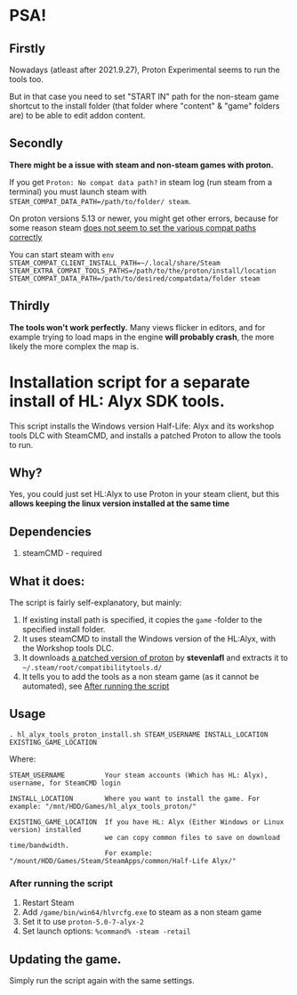# PSA!

## Firstly

Nowadays (atleast after 2021.9.27), Proton Experimental seems to run the tools too.

But in that case you need to set "START IN" path for the non-steam game shortcut to the install folder (that folder where "content" & "game" folders are) to be able to edit addon content.

## Secondly

**There might be a issue with steam and non-steam games with proton.**

If you get `Proton: No compat data path?` in steam log (run steam from a terminal) you must launch steam with `STEAM_COMPAT_DATA_PATH=/path/to/folder/ steam`.

On proton versions 5.13 or newer, you might get other errors, because for some reason steam [does not seem to set the various compat paths correctly](https://github.com/ValveSoftware/steam-runtime/issues/467)

You can start steam with `env STEAM_COMPAT_CLIENT_INSTALL_PATH=~/.local/share/Steam STEAM_EXTRA_COMPAT_TOOLS_PATHS=/path/to/the/proton/install/location STEAM_COMPAT_DATA_PATH=/path/to/desired/compatdata/folder steam`

## Thirdly

**The tools won't work perfectly.** Many views flicker in editors, and for example trying to load maps in the engine **will probably crash**, the more likely the more complex the map is.

# Installation script for a separate install of HL: Alyx SDK tools.

This script installs the Windows version Half-Life: Alyx and its workshop tools DLC with SteamCMD, and installs a patched Proton to allow the tools to run.

## Why?

Yes, you could just set HL:Alyx to use Proton in your steam client, but this **allows keeping the linux version installed at the same time**

## Dependencies

1. steamCMD - required

## What it does:

The script is fairly self-explanatory, but mainly:

1. If existing install path is specified, it copies the `game` -folder to the specified install folder.
2. It uses steamCMD to install the Windows version of the HL:Alyx, with the Workshop tools DLC.
3. It downloads [a patched version of proton](https://github.com/stevenlafl/Proton/releases/tag/proton-5.0-7-alyx-2) by **stevenlafl** and extracts it to `~/.steam/root/compatibilitytools.d/`
4. It tells you to add the tools as a non steam game (as it cannot be automated), see [After running the script](#after-running-the-script)

## Usage

`. hl_alyx_tools_proton_install.sh STEAM_USERNAME INSTALL_LOCATION EXISTING_GAME_LOCATION`

Where:

```
STEAM_USERNAME          Your steam accounts (Which has HL: Alyx), username, for SteamCMD login

INSTALL_LOCATION        Where you want to install the game. For example: "/mnt/HDD/Games/hl_alyx_tools_proton/"

EXISTING_GAME_LOCATION  If you have HL: Alyx (Either Windows or Linux version) installed
                        we can copy common files to save on download time/bandwidth.
                        For example: "/mount/HDD/Games/Steam/SteamApps/common/Half-Life Alyx/"
```

### After running the script

1. Restart Steam
2. Add `/game/bin/win64/hlvrcfg.exe` to steam as a non steam game
3. Set it to use `proton-5.0-7-alyx-2`
4. Set launch options: `%command% -steam -retail`

## Updating the game.

Simply run the script again with the same settings.
